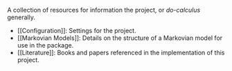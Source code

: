 A collection of resources for information the project, or *do-calculus* generally.

* [[Configuration]]: Settings for the project.
* [[Markovian Models]]: Details on the structure of a Markovian model for use in the package.
* [[Literature]]: Books and papers referenced in the implementation of this project.
